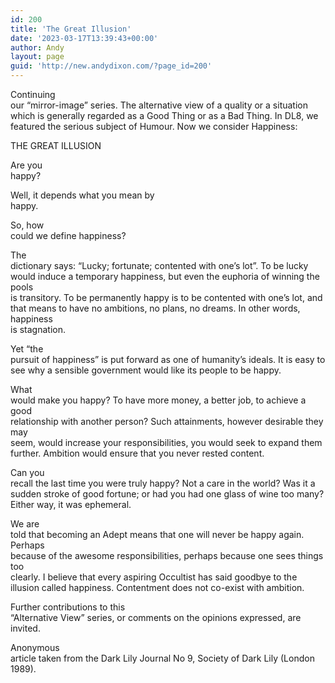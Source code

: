 ```yaml
---
id: 200
title: 'The Great Illusion'
date: '2023-03-17T13:39:43+00:00'
author: Andy
layout: page
guid: 'http://new.andydixon.com/?page_id=200'
---
```


Continuing  
our “mirror-image” series. The alternative view of a quality or a situation  
which is generally regarded as a Good Thing or as a Bad Thing. In DL8, we  
featured the serious subject of Humour. Now we consider Happiness:

THE GREAT ILLUSION

Are you  
happy?

Well, it depends what you mean by  
happy.

So, how  
could we define happiness?

The  
dictionary says: “Lucky; fortunate; contented with one’s lot”. To be lucky  
would induce a temporary happiness, but even the euphoria of winning the pools  
is transitory. To be permanently happy is to be contented with one’s lot, and  
that means to have no ambitions, no plans, no dreams. In other words, happiness  
is stagnation.

Yet “the  
pursuit of happiness” is put forward as one of humanity’s ideals. It is easy to  
see why a sensible government would like its people to be happy.

What  
would make you happy? To have more money, a better job, to achieve a good  
relationship with another person? Such attainments, however desirable they may  
seem, would increase your responsibilities, you would seek to expand them  
further. Ambition would ensure that you never rested content.

Can you  
recall the last time you were truly happy? Not a care in the world? Was it a  
sudden stroke of good fortune; or had you had one glass of wine too many?  
Either way, it was ephemeral.

We are  
told that becoming an Adept means that one will never be happy again. Perhaps  
because of the awesome responsibilities, perhaps because one sees things too  
clearly. I believe that every aspiring Occultist has said goodbye to the  
illusion called happiness. Contentment does not co-exist with ambition.

Further contributions to this  
“Alternative View” series, or comments on the opinions expressed, are invited.

Anonymous  
article taken from the Dark Lily Journal No 9, Society of Dark Lily (London  
1989).